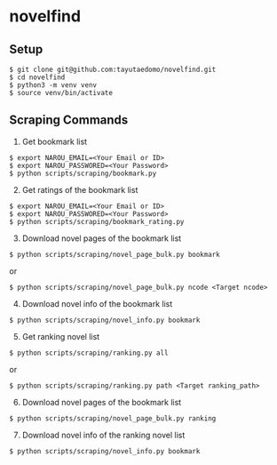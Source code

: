 # novelfind

## Setup
```
$ git clone git@github.com:tayutaedomo/novelfind.git 
$ cd novelfind
$ python3 -m venv venv 
$ source venv/bin/activate
```


## Scraping Commands
1. Get bookmark list
```
$ export NAROU_EMAIL=<Your Email or ID>
$ export NAROU_PASSWORED=<Your Password>
$ python scripts/scraping/bookmark.py
```

2. Get ratings of the bookmark list
```
$ export NAROU_EMAIL=<Your Email or ID>
$ export NAROU_PASSWORED=<Your Password>
$ python scripts/scraping/bookmark_rating.py
```

3. Download novel pages of the bookmark list
```
$ python scripts/scraping/novel_page_bulk.py bookmark
```
or
```
$ python scripts/scraping/novel_page_bulk.py ncode <Target ncode>
```

4. Download novel info of the bookmark list
```
$ python scripts/scraping/novel_info.py bookmark
```

5. Get ranking novel list
```
$ python scripts/scraping/ranking.py all
```
or
```
$ python scripts/scraping/ranking.py path <Target ranking_path>
```

6. Download novel pages of the bookmark list
```
$ python scripts/scraping/novel_page_bulk.py ranking
```

7. Download novel info of the ranking novel list
```
$ python scripts/scraping/novel_info.py bookmark
```

